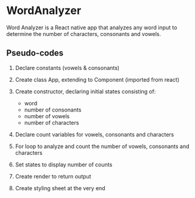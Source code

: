 # WordAnalyzer
Word Analyzer is a React native app that analyzes any word input to determine the number of characters, consonants and vowels.

## Pseudo-codes

1. Declare constants (vowels & consonants)
2. Create class App, extending to Component (imported from react)
3. Create constructor, declaring initial states consisting of:
   - word
   - number of consonants
   - number of vowels
   - number of characters

4. Declare count variables for vowels, consonants and characters
5. For loop to analyze and count the number of vowels, consonants and characters
6. Set states to display number of counts
7. Create render to return output
8. Create styling sheet at the very end
